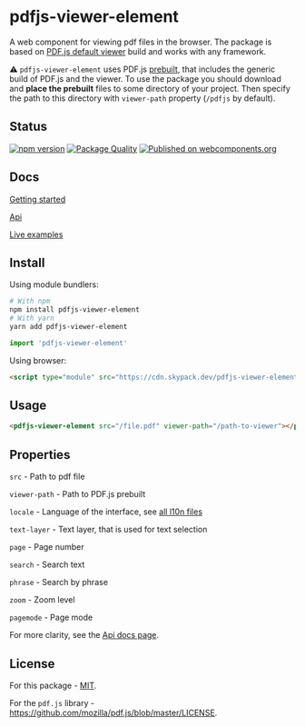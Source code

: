 # pdfjs-viewer-element

A web component for viewing pdf files in the browser. The package is based on [PDF.js default viewer](https://mozilla.github.io/pdf.js/web/viewer.html) build and works with any framework.

⚠️ `pdfjs-viewer-element` uses PDF.js [prebuilt](http://mozilla.github.io/pdf.js/getting_started/), that includes the generic build of PDF.js and the viewer. To use the package you should download and **place the prebuilt** files to some directory of your project. Then specify the path to this directory with `viewer-path` property (`/pdfjs` by default).

## Status

[![npm version](https://img.shields.io/npm/v/pdfjs-viewer-element?logo=npm&logoColor=fff)](https://www.npmjs.com/package/pdfjs-viewer-element)
[![Package Quality](https://packagequality.com/shield/pdfjs-viewer-element.svg)](https://packagequality.com/#?package=pdfjs-viewer-element)
[![Published on webcomponents.org](https://img.shields.io/badge/webcomponents.org-published-blue.svg)](https://www.webcomponents.org/element/pdfjs-viewer-element)

## Docs

[Getting started](https://alekswebnet.github.io/pdfjs-viewer-element/)

[Api](https://alekswebnet.github.io/pdfjs-viewer-element/#api)

[Live examples](https://alekswebnet.github.io/pdfjs-viewer-element/#demo)

## Install

Using module bundlers:

```bash
# With npm
npm install pdfjs-viewer-element
# With yarn
yarn add pdfjs-viewer-element
```

```javascript
import 'pdfjs-viewer-element'
```

Using browser:

```html
<script type="module" src="https://cdn.skypack.dev/pdfjs-viewer-element"></script>
```

## Usage

```html
<pdfjs-viewer-element src="/file.pdf" viewer-path="/path-to-viewer"></pdfjs-viewer-element>
```

## Properties

`src` - Path to pdf file

`viewer-path` - Path to PDF.js prebuilt

`locale` - Language of the interface, see [all l10n files](https://github.com/mozilla/pdf.js/tree/master/l10n)

`text-layer` - Text layer, that is used for text selection

`page` - Page number

`search` - Search text

`phrase` - Search by phrase

`zoom` - Zoom level

`pagemode` - Page mode

For more clarity, see the [Api docs page](https://alekswebnet.github.io/pdfjs-viewer-element/#api).

## License
For this package - [MIT](http://opensource.org/licenses/MIT).

For the `pdf.js` library - https://github.com/mozilla/pdf.js/blob/master/LICENSE.
